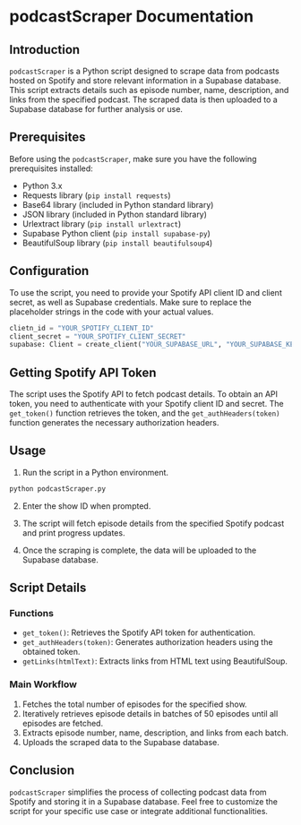 # podcastScraper Documentation

## Introduction

`podcastScraper` is a Python script designed to scrape data from podcasts hosted on Spotify and store relevant information in a Supabase database. This script extracts details such as episode number, name, description, and links from the specified podcast. The scraped data is then uploaded to a Supabase database for further analysis or use.

## Prerequisites

Before using the `podcastScraper`, make sure you have the following prerequisites installed:

- Python 3.x
- Requests library (`pip install requests`)
- Base64 library (included in Python standard library)
- JSON library (included in Python standard library)
- Urlextract library (`pip install urlextract`)
- Supabase Python client (`pip install supabase-py`)
- BeautifulSoup library (`pip install beautifulsoup4`)

## Configuration

To use the script, you need to provide your Spotify API client ID and client secret, as well as Supabase credentials. Make sure to replace the placeholder strings in the code with your actual values.

```python
clietn_id = "YOUR_SPOTIFY_CLIENT_ID"
client_secret = "YOUR_SPOTIFY_CLIENT_SECRET"
supabase: Client = create_client("YOUR_SUPABASE_URL", "YOUR_SUPABASE_KEY")
```

## Getting Spotify API Token

The script uses the Spotify API to fetch podcast details. To obtain an API token, you need to authenticate with your Spotify client ID and secret. The `get_token()` function retrieves the token, and the `get_authHeaders(token)` function generates the necessary authorization headers.

## Usage

1. Run the script in a Python environment.

```bash
python podcastScraper.py
```

2. Enter the show ID when prompted.

3. The script will fetch episode details from the specified Spotify podcast and print progress updates.

4. Once the scraping is complete, the data will be uploaded to the Supabase database.

## Script Details

### Functions

- `get_token()`: Retrieves the Spotify API token for authentication.
- `get_authHeaders(token)`: Generates authorization headers using the obtained token.
- `getLinks(htmlText)`: Extracts links from HTML text using BeautifulSoup.

### Main Workflow

1. Fetches the total number of episodes for the specified show.
2. Iteratively retrieves episode details in batches of 50 episodes until all episodes are fetched.
3. Extracts episode number, name, description, and links from each batch.
4. Uploads the scraped data to the Supabase database.

## Conclusion

`podcastScraper` simplifies the process of collecting podcast data from Spotify and storing it in a Supabase database. Feel free to customize the script for your specific use case or integrate additional functionalities.
